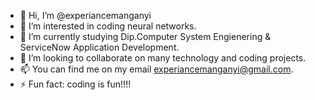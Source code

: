 - 👋 Hi, I’m @experiancemanganyi
- 👀 I’m interested in coding neural networks.
- 🌱 I’m currently studying Dip.Computer System Engienering & ServiceNow Application Development.
- 💞️ I’m looking to collaborate on many technology and coding projects.
- 📫 You can find me on my email experiancemanganyi@gmail.com.
- ⚡ Fun fact: coding is fun!!!!

<!---
experiancemanganyi/experiancemanganyi is a ✨ special ✨ repository because its `README.md` (this file) appears on your GitHub profile.
You can click the Preview link to take a look at your changes.
--->
